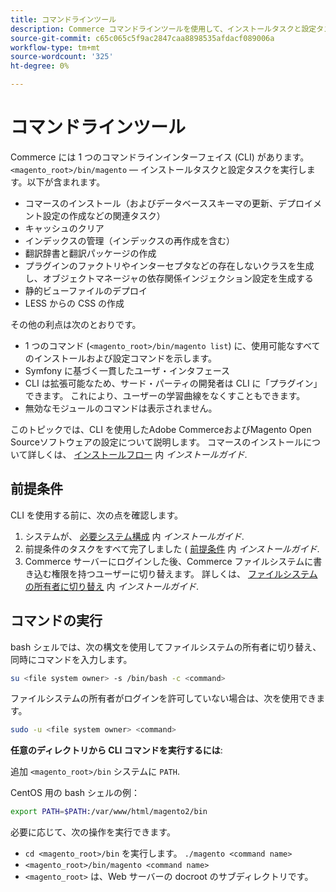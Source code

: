 ```yaml
---
title: コマンドラインツール
description: Commerce コマンドラインツールを使用して、インストールタスクと設定タスクを実行します。
source-git-commit: c65c065c5f9ac2847caa8898535afdacf089006a
workflow-type: tm+mt
source-wordcount: '325'
ht-degree: 0%

---
```



# コマンドラインツール

Commerce には 1 つのコマンドラインインターフェイス (CLI) があります。`<magento_root>/bin/magento` — インストールタスクと設定タスクを実行します。以下が含まれます。

- コマースのインストール（およびデータベーススキーマの更新、デプロイメント設定の作成などの関連タスク）
- キャッシュのクリア
- インデックスの管理（インデックスの再作成を含む）
- 翻訳辞書と翻訳パッケージの作成
- プラグインのファクトリやインターセプタなどの存在しないクラスを生成し、オブジェクトマネージャの依存関係インジェクション設定を生成する
- 静的ビューファイルのデプロイ
- LESS からの CSS の作成

その他の利点は次のとおりです。

- 1 つのコマンド (`<magento_root>/bin/magento list`) に、使用可能なすべてのインストールおよび設定コマンドを示します。
- Symfony に基づく一貫したユーザ・インタフェース
- CLI は拡張可能なため、サード・パーティの開発者は CLI に「プラグイン」できます。 これにより、ユーザーの学習曲線をなくすこともできます。
- 無効なモジュールのコマンドは表示されません。

このトピックでは、CLI を使用したAdobe CommerceおよびMagento Open Sourceソフトウェアの設定について説明します。 コマースのインストールについて詳しくは、 [インストールフロー](https://devdocs.magento.com/guides/v2.4/install-gde/install-flow-diagram.html) 内 _インストールガイド_.

## 前提条件

CLI を使用する前に、次の点を確認します。

1. システムが、 [必要システム構成](https://devdocs.magento.com/guides/v2.4/install-gde/system-requirements.html) 内 _インストールガイド_.
1. 前提条件のタスクをすべて完了しました ( [前提条件](https://devdocs.magento.com/guides/v2.4/install-gde/prereq/prereq-overview.html) 内 _インストールガイド_.
1. Commerce サーバーにログインした後、Commerce ファイルシステムに書き込む権限を持つユーザーに切り替えます。 詳しくは、 [ファイルシステムの所有者に切り替え](https://devdocs.magento.com/guides/v2.4/install-gde/prereq/file-sys-perms-over.html) 内 _インストールガイド_.

## コマンドの実行

bash シェルでは、次の構文を使用してファイルシステムの所有者に切り替え、同時にコマンドを入力します。

```bash
su <file system owner> -s /bin/bash -c <command>
```

ファイルシステムの所有者がログインを許可していない場合は、次を使用できます。

```bash
sudo -u <file system owner> <command>
```

**任意のディレクトリから CLI コマンドを実行するには**:

追加 `<magento_root>/bin` システムに `PATH`.

CentOS 用の bash シェルの例：

```bash
export PATH=$PATH:/var/www/html/magento2/bin
```

必要に応じて、次の操作を実行できます。

- `cd <magento_root>/bin` を実行します。 `./magento <command name>`
- `<magento_root>/bin/magento <command name>`
- `<magento_root>` は、Web サーバーの docroot のサブディレクトリです。
